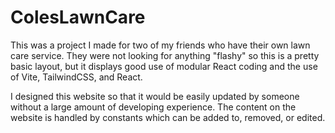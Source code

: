 # ColesLawnCare

This was a project I made for two of my friends who have their own lawn care service. They were not looking for anything "flashy" so this is a pretty basic layout,
but it displays good use of modular React coding and the use of Vite, TailwindCSS, and React.

I designed this website so that it would be easily updated by someone without a large amount of developing experience. The content on the website is handled by
constants which can be added to, removed, or edited.
